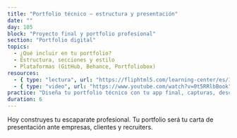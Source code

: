 ```yaml
---
title: "Portfolio técnico – estructura y presentación"
date: ""
day: 105
block: "Proyecto final y portfolio profesional"
section: "Portfolio digital"
topics:
  - ¿Qué incluir en tu portfolio?
  - Estructura, secciones y estilo
  - Plataformas (GitHub, Behance, Portfoliobox)
resources:
  - { type: "lectura", url: "https://fliphtml5.com/learning-center/es/10-professional-portfolio-templates-free-to-download-edit-pdf-word-ppt-and-ai/" }
  - { type: "video", url: "https://www.youtube.com/watch?v=0t5RRlbBook" }
practice: "Diseña tu portfolio técnico con tu app final, capturas, descripción, tecnologías y enlaces relevantes."
duration: 6
---
```


Hoy construyes tu escaparate profesional. Tu portfolio será tu carta de presentación ante empresas, clientes y recruiters.